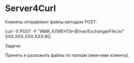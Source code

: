 # Server4Curl

Клинеты отправляют файлы методом POST:

curl -X POST -F "ИМЯ_КЛИЕНТА=@/var/Exchange/File.txt" XXX.XXX.XXX.XXX:80; 

Задача: 

Принять и разложить файлы по папкам (имя=имя клиента).

